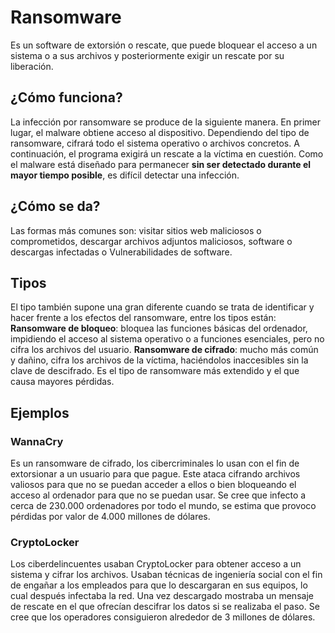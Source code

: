 # Ransomware

Es un software de extorsión o rescate, que puede bloquear el acceso a un sistema o a sus archivos y posteriormente exigir un rescate por su liberación.

## ¿Cómo funciona?
La infección por ransomware se produce de la siguiente manera.
En primer lugar, el malware obtiene acceso al dispositivo. Dependiendo del tipo de ransomware, cifrará todo el sistema operativo o archivos concretos. A continuación, el programa exigirá un rescate a la víctima en cuestión. Como el malware está diseñado para permanecer **sin ser detectado durante el mayor tiempo posible**, es difícil detectar una infección.

## ¿Cómo se da?
Las formas más comunes son: visitar sitios web maliciosos o comprometidos, descargar archivos adjuntos maliciosos, software o descargas infectadas o Vulnerabilidades de software.

## Tipos
El tipo también supone una gran diferente cuando se trata de identificar y hacer frente a los efectos del ransomware, entre los tipos están:
	**Ransomware de bloqueo**: bloquea las funciones básicas del ordenador, impidiendo el acceso al sistema operativo o a funciones esenciales, pero no cifra los archivos del usuario.
	**Ransomware de cifrado**: mucho más común y dañino, cifra los archivos de la víctima, haciéndolos inaccesibles sin la clave de descifrado. Es el tipo de ransomware más extendido y el que causa mayores pérdidas.

## Ejemplos

### WannaCry
Es un ransomware de cifrado, los cibercriminales lo usan con el fin de extorsionar a un usuario para que pague. Este ataca cifrando archivos valiosos para que no se puedan acceder a ellos o bien bloqueando el acceso al ordenador para que no se puedan usar. Se cree que infecto a cerca de 230.000 ordenadores por todo el mundo, se estima que provoco pérdidas por valor de 4.000 millones de dólares.

### CryptoLocker
Los ciberdelincuentes usaban CryptoLocker para obtener acceso a un sistema y cifrar los archivos. Usaban técnicas de ingeniería social con el fin de engañar a los empleados para que lo descargaran en sus equipos, lo cual después infectaba la red. Una vez descargado mostraba un mensaje de rescate en el que ofrecían descifrar los datos si se realizaba el paso. Se cree que los operadores consiguieron alrededor de 3 millones de dólares.
